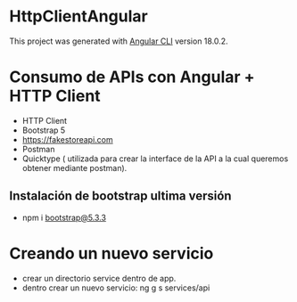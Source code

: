 # HttpClientAngular

This project was generated with [Angular CLI](https://github.com/angular/angular-cli) version 18.0.2.

# Consumo de APIs con Angular + HTTP Client

- HTTP Client
- Bootstrap 5 
- https://fakestoreapi.com
- Postman
- Quicktype ( utilizada para crear la interface de la API a la cual queremos obtener mediante postman).

## Instalación de bootstrap ultima versión
- npm i bootstrap@5.3.3

# Creando un nuevo servicio
- crear un directorio service dentro de app.
- dentro crear un nuevo servicio: ng g s services/api